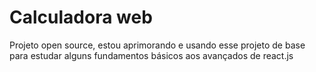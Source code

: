 
# Calculadora web

Projeto open source, estou aprimorando e usando esse projeto de base para estudar alguns fundamentos básicos aos avançados de react.js
